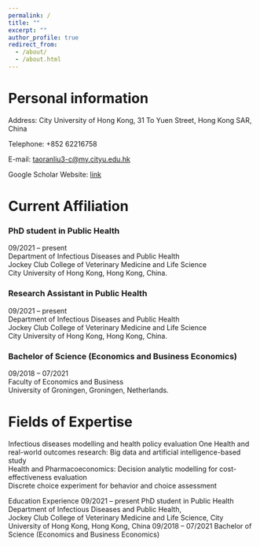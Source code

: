```yaml
---
permalink: /
title: ""
excerpt: ""
author_profile: true
redirect_from: 
  - /about/
  - /about.html
---
```


# Personal information 
Address: City University of  Hong Kong, 31 To Yuen Street, Hong Kong SAR, China 

Telephone: +852 62216758 

E-mail: taoranliu3-c@my.cityu.edu.hk 

Google Scholar Website: [link](https://scholar.google.com/citations?user=ulJJlMAAAAAJ&hl=en&oi=ao)


# Current Affiliation 
### PhD student in Public Health
09/2021 – present <br/>
Department of  Infectious Diseases and Public Health <br/>
Jockey Club College of  Veterinary Medicine and Life Science <br/>
City University of  Hong Kong, Hong Kong, China.
                      
### Research Assistant in Public Health
09/2021 – present <br/>
Department of  Infectious Diseases and Public Health <br/>
Jockey Club College of  Veterinary Medicine and Life Science <br/>
City University of  Hong Kong, Hong Kong, China.

### Bachelor of  Science (Economics and Business Economics)
09/2018 – 07/2021 <br/>
Faculty of  Economics and Business <br/>
University of  Groningen, Groningen, Netherlands. <br/>


# Fields of  Expertise 
Infectious diseases modelling and health policy evaluation 
One Health and real-world outcomes research: Big data and artificial intelligence-based study  
Health and Pharmacoeconomics: Decision analytic modelling for cost-effectiveness evaluation  
Discrete choice experiment for behavior and choice assessment  
 
Education Experience 
09/2021 – present    PhD student in Public Health 
Department of  Infectious Diseases and Public Health,  
Jockey Club College of  Veterinary Medicine and Life Science, 
City University of  Hong Kong, Hong Kong, China 
09/2018 – 07/2021   Bachelor of  Science (Economics and Business Economics) 
